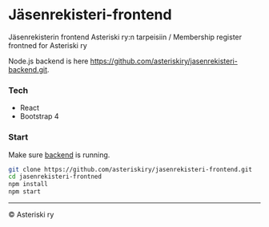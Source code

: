 # Jäsenrekisteri-frontend
Jäsenrekisterin frontend Asteriski ry:n tarpeisiin / Membership register frontned for Asteriski ry

Node.js backend is here <https://github.com/asteriskiry/jasenrekisteri-backend.git>.

### Tech
- React
- Bootstrap 4

### Start
Make sure [backend](https://github.com/asteriskiry/jasenrekisteri-backend) is running.
```bash
git clone https://github.com/asteriskiry/jasenrekisteri-frontend.git
cd jasenrekisteri-frontned
npm install
npm start
```

---
© Asteriski ry
